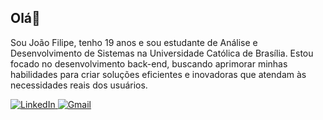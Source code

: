## Olá👋
Sou João Filipe, tenho 19 anos e sou estudante de Análise e Desenvolvimento de Sistemas na Universidade Católica de Brasília. Estou focado no desenvolvimento back-end, buscando aprimorar minhas habilidades para criar soluções eficientes e inovadoras que atendam às necessidades reais dos usuários.

<div>
  <a href="https://www.linkedin.com/in/joão-filipe-albuquerque-336100283" target="_blank">
    <img src="https://img.shields.io/badge/Linkedin-0078D4?style=for-the-badge&logo=microsoft-outlook&logoColor=white" alt="LinkedIn">
  </a>
  <a href="mailto:joaofilipealvess1@gmail.com" target="_blank">
    <img src="https://img.shields.io/badge/Gmail-0078D4?style=for-the-badge&logo=microsoft-outlook&logoColor=white" alt="Gmail">
  </a>
</div>

